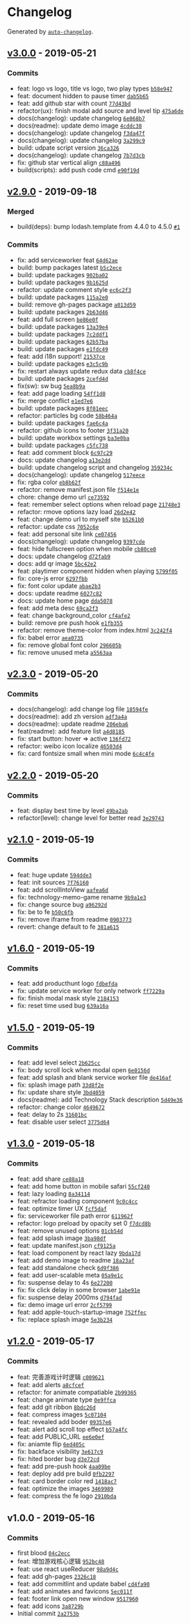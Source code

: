 # Changelog

Generated by [`auto-changelog`](https://github.com/CookPete/auto-changelog).

## [v3.0.0](https://github.com/zerosoul/frontend-memo-game/compare/v2.3.0...v3.0.0) - 2019-05-21

### Commits

- feat: logo vs logo, title vs logo, two play types [`b58e947`](https://github.com/zerosoul/frontend-memo-game/commit/b58e9479902d6a756d0374259068b30c55ad4c73)
- feat: document hidden to pause timer [`dab5b65`](https://github.com/zerosoul/frontend-memo-game/commit/dab5b654c811aae2f0e3734b198cbf088f03d679)
- feat: add github star with count [`77d43bd`](https://github.com/zerosoul/frontend-memo-game/commit/77d43bd36295fc620f064835454dc8a153fc17af)
- refactor(ux): finish modal add source and level tip [`475a6de`](https://github.com/zerosoul/frontend-memo-game/commit/475a6de8f30c91e0c804fc5ab9b392cfd9169232)
- docs(changelog): update changelog [`6e068b7`](https://github.com/zerosoul/frontend-memo-game/commit/6e068b77d6ecefe5b4124285dfbd511acf3288b4)
- docs(readme): update demo image [`4cddc38`](https://github.com/zerosoul/frontend-memo-game/commit/4cddc38cc49aa8ee08d88ab1d66c7ccfd4b3c515)
- docs(changelog): update changelog [`f3da47f`](https://github.com/zerosoul/frontend-memo-game/commit/f3da47f99c008b9294353091b9724099cf5ce70d)
- docs(changelog): update changelog [`3a299c9`](https://github.com/zerosoul/frontend-memo-game/commit/3a299c9e8fd53102470ea18bf70ba0ef50ac9feb)
- build: udpate script version [`36ca326`](https://github.com/zerosoul/frontend-memo-game/commit/36ca3261581a5495dfb688165c535b6cc5d1290d)
- docs(changelog): update changelog [`7b7d3cb`](https://github.com/zerosoul/frontend-memo-game/commit/7b7d3cbec5b844cead25efdfa152f151ed211009)
- fix: github star vertical align [`c88a496`](https://github.com/zerosoul/frontend-memo-game/commit/c88a496e35e0ab2ecf4f5ef0ba4fac3e141696fa)
- build(scripts): add push code cmd [`e90f19d`](https://github.com/zerosoul/frontend-memo-game/commit/e90f19d3e5aa5b27d6a8720c8c3152b28e313e0e)

## [v2.9.0](https://github.com/zerosoul/frontend-memo-game/compare/v3.0.0...v2.9.0) - 2019-09-18

### Merged

- build(deps): bump lodash.template from 4.4.0 to 4.5.0 [`#1`](https://github.com/zerosoul/frontend-memo-game/pull/1)

### Commits

- fix: add serviceworker feat [`64d62ae`](https://github.com/zerosoul/frontend-memo-game/commit/64d62ae27f32a711209046ac387369d64f38678c)
- build: bump packages latest [`b5c2ece`](https://github.com/zerosoul/frontend-memo-game/commit/b5c2eceb91a9bf84c7a85bc9189286ae80cba16b)
- build: update packages [`902ba02`](https://github.com/zerosoul/frontend-memo-game/commit/902ba02993aca33646331cc7685f408a1bde7065)
- build: update packages [`9b1625d`](https://github.com/zerosoul/frontend-memo-game/commit/9b1625d160e2bc1ad1f4d232231d4aa2dba5fe1e)
- refactor: update comment style [`ec6c2f3`](https://github.com/zerosoul/frontend-memo-game/commit/ec6c2f3f2bcd9cd4fc6d684ad93def9d1ef109be)
- build: update packages [`115a2e0`](https://github.com/zerosoul/frontend-memo-game/commit/115a2e06a25bfc6c1014819b0632ed877f75ca2c)
- build: remove gh-pages package [`a013d59`](https://github.com/zerosoul/frontend-memo-game/commit/a013d5902dfd886ae61417134a9585d65b05b7fb)
- build: update packages [`2b63d46`](https://github.com/zerosoul/frontend-memo-game/commit/2b63d463b7698c4b47488dda4deed365b534ddad)
- feat: add full screen [`be86e0f`](https://github.com/zerosoul/frontend-memo-game/commit/be86e0f64b7f2b07d365942a8f6498dd92bf7bfd)
- build: update packages [`13a39e4`](https://github.com/zerosoul/frontend-memo-game/commit/13a39e42b05fb906fb4d30ac63f5a3ee9b980530)
- build: update packages [`7c2ddf1`](https://github.com/zerosoul/frontend-memo-game/commit/7c2ddf1be75752ca8820391adaa6227beb3903be)
- build: update packages [`62b57ba`](https://github.com/zerosoul/frontend-memo-game/commit/62b57bacfae7561f7f8c188b355e2115d0dfc533)
- build: update packages [`e1fdc49`](https://github.com/zerosoul/frontend-memo-game/commit/e1fdc49dcc9c943eefe048d23b87d31bfe2ed68d)
- feat: add i18n support! [`21537ce`](https://github.com/zerosoul/frontend-memo-game/commit/21537cec91f2b25ad83521c5a6ddf5b227fc4ff0)
- build: update packages [`e3c5c9b`](https://github.com/zerosoul/frontend-memo-game/commit/e3c5c9b1af22f94ad3335f12056de7c457b45f8c)
- fix: restart always update redux data [`cb8f4ce`](https://github.com/zerosoul/frontend-memo-game/commit/cb8f4ce97aca6e3cb59e7d15a3736e79088532c2)
- build: update packages [`2cefd4d`](https://github.com/zerosoul/frontend-memo-game/commit/2cefd4de3f62802f6e23dd1169c079b57cdfa44b)
- fix(sw): sw bug [`5ea8b9a`](https://github.com/zerosoul/frontend-memo-game/commit/5ea8b9aba758fecf126e102a78c08475dab90fbe)
- feat: add page loading [`54ff1d0`](https://github.com/zerosoul/frontend-memo-game/commit/54ff1d0282165d9d4894303556b695598eea55c0)
- fix: merge conflict [`e1ed7e6`](https://github.com/zerosoul/frontend-memo-game/commit/e1ed7e66e73d5178b67e08b38cbfecef9eca0ed1)
- build: update packages [`8f01eec`](https://github.com/zerosoul/frontend-memo-game/commit/8f01eecdc628e521d1cc10946dbaf8b4e0ba45dc)
- refactor: particles bg code [`58b464a`](https://github.com/zerosoul/frontend-memo-game/commit/58b464a625cc0f65252776896b625c38ff64333f)
- build: update packages [`fae6c4a`](https://github.com/zerosoul/frontend-memo-game/commit/fae6c4a81baa970415c5a2dd45bc81c09009f29a)
- refactor: github icons to footer [`3f31a20`](https://github.com/zerosoul/frontend-memo-game/commit/3f31a20ffb1238c1adc6a5fa2a1582ca3f2d589c)
- build: update workbox settings [`ba3e0ba`](https://github.com/zerosoul/frontend-memo-game/commit/ba3e0baf7d0c910a984100a2ed808778025cddcf)
- build: update packages [`c5fc738`](https://github.com/zerosoul/frontend-memo-game/commit/c5fc738945afde74717d5acaa1fc75dc54693159)
- feat: add comment block [`6c97c29`](https://github.com/zerosoul/frontend-memo-game/commit/6c97c29ef790e61dcf93cbb66d95c3f91b30ed6a)
- docs: update changelog [`a13e2dd`](https://github.com/zerosoul/frontend-memo-game/commit/a13e2dd5bbbdd3d384382804ff3bdaccb0684d71)
- build: update changelog script and changelog [`359234c`](https://github.com/zerosoul/frontend-memo-game/commit/359234c0e58663b9132ec4e78af4d1cbf0ee63f6)
- docs(changelog): update changelog [`517eece`](https://github.com/zerosoul/frontend-memo-game/commit/517eece22823ef6cdde57e8bbc3d6239421e9564)
- fix: rgba color [`eb8b62f`](https://github.com/zerosoul/frontend-memo-game/commit/eb8b62f456231677afa04433f6d0379309a8e285)
- refactor: remove manifest.json file [`f514e1e`](https://github.com/zerosoul/frontend-memo-game/commit/f514e1e8e4653bc3eb9fa0020a56747230b988ac)
- chore: change demo url [`ce73592`](https://github.com/zerosoul/frontend-memo-game/commit/ce7359291a64e8c3cfc7e5cf082f8324fe597061)
- feat: remember select options when reload page [`21748e3`](https://github.com/zerosoul/frontend-memo-game/commit/21748e39035565ede569178f50b24dfa4ad7685e)
- refactor: rmove options lazy load [`26d2e42`](https://github.com/zerosoul/frontend-memo-game/commit/26d2e42204fee91fc858d1c0624a90dcb72184c7)
- feat: change demo url to myself site [`b5261b0`](https://github.com/zerosoul/frontend-memo-game/commit/b5261b01a23c1b5e5c7256d7a9d609a50442b4d3)
- refactor: update css [`7052c6e`](https://github.com/zerosoul/frontend-memo-game/commit/7052c6ebcdb0d3c7a68926552d743fe7bd1ad98e)
- feat: add personal site link [`ce07456`](https://github.com/zerosoul/frontend-memo-game/commit/ce07456e6906bf06d9650c890d149969bd848817)
- docs(changelog): update changelog [`9397cde`](https://github.com/zerosoul/frontend-memo-game/commit/9397cde352a622db1b2c2f7a394deb0f6198e763)
- feat: hide fullscreen option when mobile [`cb80ce0`](https://github.com/zerosoul/frontend-memo-game/commit/cb80ce02339b7b3fa02b2f35b839b4e640921509)
- docs: update changelog [`d72fab9`](https://github.com/zerosoul/frontend-memo-game/commit/d72fab994b2094779530217a7cac87cac4626189)
- docs: add qr image [`5bc42e2`](https://github.com/zerosoul/frontend-memo-game/commit/5bc42e2e8aee6948c49ffdc0ce46654ae6867e3c)
- feat: playtimer component hidden when playing [`5799f05`](https://github.com/zerosoul/frontend-memo-game/commit/5799f0594dc3f32c39d91c4d940a2bf9a10bc9de)
- fix: core-js error [`6297fbb`](https://github.com/zerosoul/frontend-memo-game/commit/6297fbbbfd4e6dd6ab83b131f3c3a2b4a4fb4e88)
- fix: font color update [`abae2b3`](https://github.com/zerosoul/frontend-memo-game/commit/abae2b36d8b8bfabe8c1355f3e0ab2cc015dac22)
- docs: update readme [`6027c82`](https://github.com/zerosoul/frontend-memo-game/commit/6027c82b31f65dca3dc33642aa20c69e813e7636)
- docs: update home page [`dda5078`](https://github.com/zerosoul/frontend-memo-game/commit/dda5078241b96f0cb20128ffd116a0dddb04fc3e)
- feat: add meta desc [`69ca2f3`](https://github.com/zerosoul/frontend-memo-game/commit/69ca2f3f3c5925d4f0f15bef2ed26160a2fa2709)
- feat: change background_color [`cf4afe2`](https://github.com/zerosoul/frontend-memo-game/commit/cf4afe2aa5c825886b1b70296732dabd564ed366)
- build: remove pre push hook [`e1fb355`](https://github.com/zerosoul/frontend-memo-game/commit/e1fb3553fa7ac1494804d333808d9b84b9bc0d4c)
- refactor: remove theme-color from index.html [`3c242f4`](https://github.com/zerosoul/frontend-memo-game/commit/3c242f4d02caffa94e76e658ef59007a70d9d71d)
- fix: babel error [`aea0735`](https://github.com/zerosoul/frontend-memo-game/commit/aea0735d69e72d5465205f5275af6378e67caf68)
- fix: remove global font color [`296605b`](https://github.com/zerosoul/frontend-memo-game/commit/296605b7d239815782d84103b95282fb5b256a0d)
- fix: remove unused meta [`a5563aa`](https://github.com/zerosoul/frontend-memo-game/commit/a5563aa5279c356e8544814f1162a2e5c04dbcde)

## [v2.3.0](https://github.com/zerosoul/frontend-memo-game/compare/v2.2.0...v2.3.0) - 2019-05-20

### Commits

- docs(changelog): add change log file [`18594fe`](https://github.com/zerosoul/frontend-memo-game/commit/18594fe44263f9d103b3b1635876fe172cc88de2)
- docs(readme): add zh version [`adf3a4a`](https://github.com/zerosoul/frontend-memo-game/commit/adf3a4a6d128c35d49f1c1e08252eb653787c2dd)
- docs(readme): update readme [`206eba6`](https://github.com/zerosoul/frontend-memo-game/commit/206eba6e97190871d724738a42c5b8021bcbe22d)
- feat(readme): add feature list [`a4d8185`](https://github.com/zerosoul/frontend-memo-game/commit/a4d8185ce6bff7c76e1f9cd2c99e084f097b0d5e)
- fix: start button: hover =&gt; active [`136fd72`](https://github.com/zerosoul/frontend-memo-game/commit/136fd727b24167aff66c270889056e364175f0c4)
- refactor: weibo icon localize [`46503d4`](https://github.com/zerosoul/frontend-memo-game/commit/46503d45b33c433eedf07a14056c3437c9d9fca1)
- fix: card fontsize small when mini mode [`6c4c4fe`](https://github.com/zerosoul/frontend-memo-game/commit/6c4c4feefbf3cf23338902e14e3b9ccec2415833)

## [v2.2.0](https://github.com/zerosoul/frontend-memo-game/compare/v2.1.0...v2.2.0) - 2019-05-20

### Commits

- feat: display best time by level [`49ba2ab`](https://github.com/zerosoul/frontend-memo-game/commit/49ba2ab90fa18c37ccdcc4471ed4ccc984d0763b)
- refactor(level): change level for better read [`3e29743`](https://github.com/zerosoul/frontend-memo-game/commit/3e29743f6f0eaeab095fd465229e067940de0744)

## [v2.1.0](https://github.com/zerosoul/frontend-memo-game/compare/v1.6.0...v2.1.0) - 2019-05-19

### Commits

- feat: huge update [`594dde3`](https://github.com/zerosoul/frontend-memo-game/commit/594dde3ad23f8af67a03ad1b1864d70f4faf140a)
- feat: init sources [`7f76160`](https://github.com/zerosoul/frontend-memo-game/commit/7f76160a94eaec6fa693189f5ec8a044232c18a4)
- feat: add scrollIntoView [`aafea6d`](https://github.com/zerosoul/frontend-memo-game/commit/aafea6dc5af2cb349729f6bdabe424516663e55b)
- fix: technology-memo-game rename [`9b9a1e3`](https://github.com/zerosoul/frontend-memo-game/commit/9b9a1e385162a7b75020b04586c8c84f848673e0)
- fix: change source bug [`a96292d`](https://github.com/zerosoul/frontend-memo-game/commit/a96292d6516c1e5dea1cebc512c7d34cdfb9bad6)
- fix: be to fe [`b50c6fb`](https://github.com/zerosoul/frontend-memo-game/commit/b50c6fb329a04edc7630d6e190da61ece3dad15f)
- fix: remove iframe from readme [`0903773`](https://github.com/zerosoul/frontend-memo-game/commit/090377344bdd65ec2648ed115b3a29e1e458adc1)
- revert: change default to fe [`381a615`](https://github.com/zerosoul/frontend-memo-game/commit/381a615a6a188fbb62d8493165d2e8cf587bc4fa)

## [v1.6.0](https://github.com/zerosoul/frontend-memo-game/compare/v1.5.0...v1.6.0) - 2019-05-19

### Commits

- feat: add producthunt logo [`fdbefda`](https://github.com/zerosoul/frontend-memo-game/commit/fdbefda9357f8a2fa65ab6d4af4d7cdda75cf514)
- fix: update service worker for only network [`ff7229a`](https://github.com/zerosoul/frontend-memo-game/commit/ff7229a28b28289c7c746a37ce2a8183cd40ec13)
- fix: finish modal mask style [`2184153`](https://github.com/zerosoul/frontend-memo-game/commit/21841534d2ae50b7d1001f749cbaf92185a55378)
- fix: reset time used bug [`639a16a`](https://github.com/zerosoul/frontend-memo-game/commit/639a16a1faa583d4a5edbc075cb58f8fccecd579)

## [v1.5.0](https://github.com/zerosoul/frontend-memo-game/compare/v1.3.0...v1.5.0) - 2019-05-19

### Commits

- feat: add level select [`2b625cc`](https://github.com/zerosoul/frontend-memo-game/commit/2b625cca32164bfebc863ae0baaf7a720e4c5b4d)
- fix: body scroll lock when modal open [`6e0156d`](https://github.com/zerosoul/frontend-memo-game/commit/6e0156d44e2d7ba88ec8695461d24d147cf153d8)
- feat: add splash and blank service worker file [`de416af`](https://github.com/zerosoul/frontend-memo-game/commit/de416af7d904d0d066b42d11dcc0996628d21558)
- fix: splash image path [`33d8f2e`](https://github.com/zerosoul/frontend-memo-game/commit/33d8f2ec7fd83627b16fc56f8e464d48b2eb70a0)
- fix: update share style [`3bd4059`](https://github.com/zerosoul/frontend-memo-game/commit/3bd40596d5d584ad7d715dea726ce5f570eb69e6)
- docs(readme): add Technology Stack description [`5d49e36`](https://github.com/zerosoul/frontend-memo-game/commit/5d49e3625e887919fabd765ecfe85614de5e7b67)
- refactor: change color [`4649672`](https://github.com/zerosoul/frontend-memo-game/commit/46496722586f4406b351961d033520ebafab8a17)
- feat: delay to 2s [`31601bc`](https://github.com/zerosoul/frontend-memo-game/commit/31601bc7f14995d598d50d630ef01a1884f5ad6d)
- feat: disable user select [`3775d64`](https://github.com/zerosoul/frontend-memo-game/commit/3775d649b2b01be28fad4687f253f3bb705af211)

## [v1.3.0](https://github.com/zerosoul/frontend-memo-game/compare/v1.2.0...v1.3.0) - 2019-05-18

### Commits

- feat: add share [`ce88a18`](https://github.com/zerosoul/frontend-memo-game/commit/ce88a185cccebad272204f274a77cf73e97feb23)
- feat: add home button in mobile safari [`55cf240`](https://github.com/zerosoul/frontend-memo-game/commit/55cf240bf8ea8225a883bc9318ddece97626a659)
- feat: lazy loading [`8a34114`](https://github.com/zerosoul/frontend-memo-game/commit/8a34114189cc1f78ea57d3b8620d88823536bb2d)
- feat: refractor loading component [`9c0c4cc`](https://github.com/zerosoul/frontend-memo-game/commit/9c0c4ccbea4b8ebe0518798e4aef8c7d32b74afb)
- feat: optimize timer UX [`fcf5daf`](https://github.com/zerosoul/frontend-memo-game/commit/fcf5daff7aee978e8364bf5efe4587ea53655e4f)
- fix: serviceworker file path error [`611962f`](https://github.com/zerosoul/frontend-memo-game/commit/611962fec08b13a037f8654b9956d097b24218d6)
- refactor: logo preload by opacity set 0 [`f7dcd8b`](https://github.com/zerosoul/frontend-memo-game/commit/f7dcd8b03e590720704a47898480328282fafe56)
- feat: remove unused options [`01cb54d`](https://github.com/zerosoul/frontend-memo-game/commit/01cb54dae595a9d9f449eb3206333c648f0a038d)
- feat: add splash image [`3ba98df`](https://github.com/zerosoul/frontend-memo-game/commit/3ba98df6ce7b3ca46f8222b10de7990d87e68f8a)
- feat: update manifest.json [`cf9125a`](https://github.com/zerosoul/frontend-memo-game/commit/cf9125ab5c9f4ae919f5cb3261a09e1d67028ff3)
- feat: load component by react lazy [`9bda17d`](https://github.com/zerosoul/frontend-memo-game/commit/9bda17da4b70a497c58e42c06c0f5e0dac888572)
- feat: add demo image to readme [`18a23af`](https://github.com/zerosoul/frontend-memo-game/commit/18a23afec774e9972c5df851086a65c9ac422b71)
- feat: add standalone check [`6d9f386`](https://github.com/zerosoul/frontend-memo-game/commit/6d9f386913aeacd19f6f2b797593b7adcab6875b)
- feat: add user-scalable meta [`05a9e1c`](https://github.com/zerosoul/frontend-memo-game/commit/05a9e1ca3d18539b78dbfe3bcb25c70e3d637429)
- fix: suspense delay to 4s [`6e27200`](https://github.com/zerosoul/frontend-memo-game/commit/6e27200abd3bbd2fb0ec1ffd6304e3d47b01d420)
- fix: fix click delay in some browser [`1abe91e`](https://github.com/zerosoul/frontend-memo-game/commit/1abe91ebab8024df025e592562a9cbd775ce8bde)
- fix: suspense delay 2000ms [`d794fad`](https://github.com/zerosoul/frontend-memo-game/commit/d794fadaabd01518330eaedbc8d11b978f316959)
- fix: demo image url error [`2cf5799`](https://github.com/zerosoul/frontend-memo-game/commit/2cf5799db1f01d1e93b32479eaadb79de34c982e)
- feat: add apple-touch-startup-image [`752ffec`](https://github.com/zerosoul/frontend-memo-game/commit/752ffec127b60fc02d22d20aec727140dd17b7e4)
- fix: replace splash image [`5e3b234`](https://github.com/zerosoul/frontend-memo-game/commit/5e3b234ab0a1d29ecbbfa06f8d66f28f8617a048)

## [v1.2.0](https://github.com/zerosoul/frontend-memo-game/compare/v1.0.0...v1.2.0) - 2019-05-17

### Commits

- feat: 完善游戏计时逻辑 [`c009621`](https://github.com/zerosoul/frontend-memo-game/commit/c0096212c69df77232b27057278fafd6c25ffb7b)
- feat: add alerts [`a8cfcef`](https://github.com/zerosoul/frontend-memo-game/commit/a8cfcef726d05a7c84316f782c144c789d43cc59)
- refactor: for animate compatiable [`2b99365`](https://github.com/zerosoul/frontend-memo-game/commit/2b9936569aae805953b08e19f0670f99a937d647)
- feat: change animate type [`0e9ffca`](https://github.com/zerosoul/frontend-memo-game/commit/0e9ffca80d4c20028dcfee3ccbfb0172170ed9d3)
- feat: add git ribbon [`8bdc26d`](https://github.com/zerosoul/frontend-memo-game/commit/8bdc26db4b98b25c4621b576b40486cd5cbb6fdb)
- feat: compress images [`5c07104`](https://github.com/zerosoul/frontend-memo-game/commit/5c07104ed9237c966b44321582d5d3ea8061c042)
- feat: revealed add boder [`09357e6`](https://github.com/zerosoul/frontend-memo-game/commit/09357e6f8a3acb5e9a0ab89401f96ca8b5b29850)
- feat: alert add scroll top effect [`b57a4fc`](https://github.com/zerosoul/frontend-memo-game/commit/b57a4fc806179671909cdd584d952516ffca40a7)
- feat: add PUBLIC_URL [`ee6e0ef`](https://github.com/zerosoul/frontend-memo-game/commit/ee6e0ef8b5dd8c3a6fc9b025dce09fbe99b09bdc)
- fix: aniamte flip [`6ed405c`](https://github.com/zerosoul/frontend-memo-game/commit/6ed405c45bdc9bc7d06afb1c5b4594be6058cb56)
- fix: backface visibility [`3e617c9`](https://github.com/zerosoul/frontend-memo-game/commit/3e617c91b38ca70f1d82cd2087d371e2cfa1ad7b)
- fix: hited border bug [`d3e72cd`](https://github.com/zerosoul/frontend-memo-game/commit/d3e72cd5b11e339d098c4210524a44f818d0f0a2)
- feat: add pre-push hook [`4aa09be`](https://github.com/zerosoul/frontend-memo-game/commit/4aa09bec1b0a373354b76e390fab0038542972e3)
- feat: deploy add pre build [`0fb2297`](https://github.com/zerosoul/frontend-memo-game/commit/0fb22974612e115ee3cb4940f0288f92b9bbce7c)
- feat: card border color red [`1418ac7`](https://github.com/zerosoul/frontend-memo-game/commit/1418ac7af595c7bdf08e483d52fadd5fcf961039)
- feat: optimize the images [`3469989`](https://github.com/zerosoul/frontend-memo-game/commit/346998910c9bce5c724ee1e727698b27a0225f15)
- feat: compress the fe logo [`2910bda`](https://github.com/zerosoul/frontend-memo-game/commit/2910bda1beb91bd7d728f5d712c73cd037d4bd09)

## v1.0.0 - 2019-05-16

### Commits

- first blood [`04c2ecc`](https://github.com/zerosoul/frontend-memo-game/commit/04c2ecc7e58bef710c922315df2f96679f900f89)
- feat: 增加游戏核心逻辑 [`952bc48`](https://github.com/zerosoul/frontend-memo-game/commit/952bc48b904af4cf4ed8d87867b6f1dffb905132)
- feat: use react useReducer [`98a9d4c`](https://github.com/zerosoul/frontend-memo-game/commit/98a9d4c299598a865e3181f5687967972602c888)
- feat: add gh-pages [`2326c18`](https://github.com/zerosoul/frontend-memo-game/commit/2326c184413f34629ffd9f2e1be863deba6fc5cb)
- feat: add commitlint and update babel [`cd4fa90`](https://github.com/zerosoul/frontend-memo-game/commit/cd4fa904ed05de0d92ce09b6097f5795f690075a)
- feat: add animates and favicons [`5ec011f`](https://github.com/zerosoul/frontend-memo-game/commit/5ec011ff98aca8c9b4e1ad3be2244f81d6651140)
- feat: footer link open new window [`9517960`](https://github.com/zerosoul/frontend-memo-game/commit/9517960d5221958e6c8fe08ae5293c0068c0880f)
- feat: add icons [`3a8729b`](https://github.com/zerosoul/frontend-memo-game/commit/3a8729b2464c248031a1804632bdb677f3b96dc9)
- Initial commit [`2a2753b`](https://github.com/zerosoul/frontend-memo-game/commit/2a2753bee4c7ce7cff179ad701e53d9ab5fac813)
